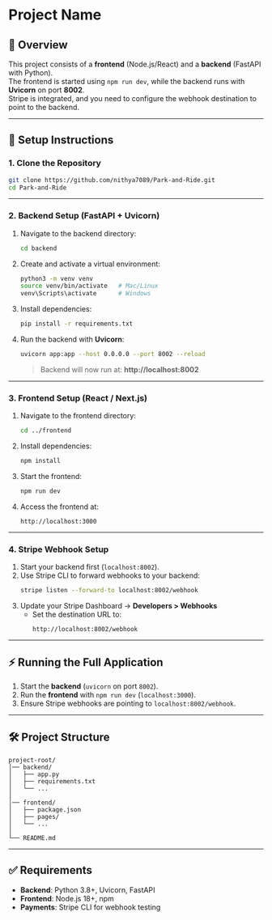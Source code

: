 # Project Name

## 📌 Overview
This project consists of a **frontend** (Node.js/React) and a **backend** (FastAPI with Python).  
The frontend is started using `npm run dev`, while the backend runs with **Uvicorn** on port **8002**.  
Stripe is integrated, and you need to configure the webhook destination to point to the backend.

---

## 🚀 Setup Instructions

### 1. Clone the Repository
```bash
git clone https://github.com/nithya7089/Park-and-Ride.git
cd Park-and-Ride

```

---

### 2. Backend Setup (FastAPI + Uvicorn)

1. Navigate to the backend directory:
   ```bash
   cd backend
   ```

2. Create and activate a virtual environment:
   ```bash
   python3 -m venv venv
   source venv/bin/activate   # Mac/Linux
   venv\Scripts\activate      # Windows
   ```

3. Install dependencies:
   ```bash
   pip install -r requirements.txt
   ```

4. Run the backend with **Uvicorn**:
   ```bash
   uvicorn app:app --host 0.0.0.0 --port 8002 --reload
   ```
   > Backend will now run at: **http://localhost:8002**

---

### 3. Frontend Setup (React / Next.js)

1. Navigate to the frontend directory:
   ```bash
   cd ../frontend
   ```

2. Install dependencies:
   ```bash
   npm install
   ```

3. Start the frontend:
   ```bash
   npm run dev
   ```

4. Access the frontend at:
   ```
   http://localhost:3000
   ```

---

### 4. Stripe Webhook Setup

1. Start your backend first (`localhost:8002`).  
2. Use Stripe CLI to forward webhooks to your backend:
   ```bash
   stripe listen --forward-to localhost:8002/webhook
   ```
3. Update your Stripe Dashboard → **Developers > Webhooks**  
   - Set the destination URL to:  
     ```
     http://localhost:8002/webhook
     ```

---

## ⚡ Running the Full Application

1. Start the **backend** (`uvicorn` on port `8002`).  
2. Run the **frontend** with `npm run dev` (`localhost:3000`).  
3. Ensure Stripe webhooks are pointing to `localhost:8002/webhook`.  

---

## 🛠️ Project Structure
```
project-root/
│── backend/
│   ├── app.py
│   ├── requirements.txt
│   └── ...
│
│── frontend/
│   ├── package.json
│   ├── pages/
│   └── ...
│
└── README.md
```

---

## ✅ Requirements
- **Backend**: Python 3.8+, Uvicorn, FastAPI  
- **Frontend**: Node.js 18+, npm  
- **Payments**: Stripe CLI for webhook testing  
